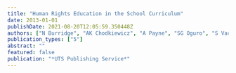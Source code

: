 ```yaml
---
title: "Human Rights Education in the School Curriculum"
date: 2013-01-01
publishDate: 2021-08-20T12:05:59.350448Z
authors: ["N Burridge", "AK Chodkiewicz", "A Payne", "SG Oguro", "S Varnham"]
publication_types: ["5"]
abstract: ""
featured: false
publication: "*UTS Publishing Service*"
---
```


